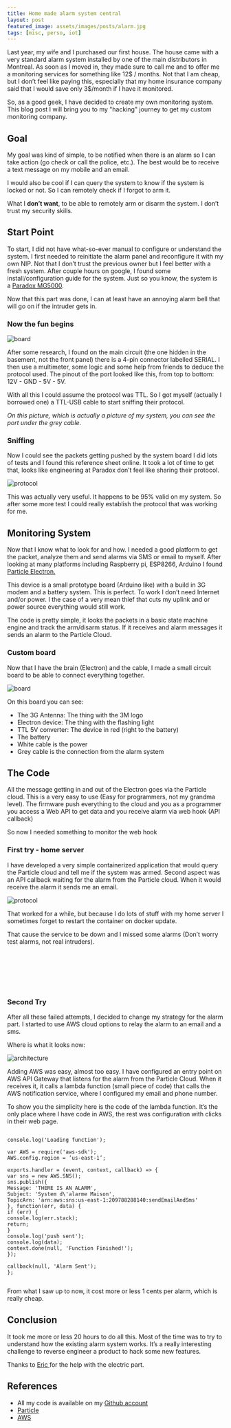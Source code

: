 ```yaml
---
title: Home made alarm system central
layout: post
featured_image: assets/images/posts/alarm.jpg
tags: [misc, perso, iot]
---
```

Last year, my wife and I purchased our first house. The house came with a very standard alarm system installed by one of the main distributors in Montreal. As soon as I moved in, they made sure to call me and to offer me a monitoring services for something like 12$ / months. Not that I am cheap, but I don’t feel like paying this, especially that my home insurance company said that I would save only 3$/month if I have it monitored.

<!--more-->

So, as a good geek, I have decided to create my own monitoring system. This blog post I will bring you to my "hacking" journey to get my custom monitoring company.

## Goal

My goal was kind of simple, to be notified when there is an alarm so I can take action (go check or call the police, etc.). The best would be to receive a text message on my mobile and an email.

I would also be cool if I can query the system to know if the system is locked or not. So I can remotely check if I forgot to arm it.

What I **don’t want**, to be able to remotely arm or disarm the system. I don’t trust my security skills.

## Start Point

To start, I did not have what-so-ever manual to configure or understand the system. I first needed to reinitiate the alarm panel and reconfigure it with my own NIP. Not that I don’t trust the previous owner but I feel better with a fresh system. After couple hours on google, I found some install/configuration guide for the system. Just so you know, the system is a <a href="http://www.paradox.com/Products/default.asp?PID=6" target="_blank" rel="nofollow noopener">Paradox MG5000</a>.

Now that this part was done, I can at least have an annoying alarm bell that will go on if the intruder gets in.

### Now the fun begins

![board](assets/images/posts/board.jpg#right)

After some research, I found on the main circuit (the one hidden in the basement, not the front panel) there is a 4-pin connector labelled SERIAL. I then use a multimeter, some logic and some help from friends to deduce the protocol used. The pinout of the port looked like this, from top to bottom: 12V - GND - 5V - 5V.

With all this I could assume the protocol was TTL. So I got myself (actually I borrowed one) a TTL-USB cable to start sniffing their protocol.

_On this picture, which is actually a picture of my system, you can see the port under the grey cable._

### Sniffing

Now I could see the packets getting pushed by the system board I did lots of tests and I found this reference sheet online. It took a lot of time to get that, looks like engineering at Paradox don’t feel like sharing their protocol.

![protocol](assets/images/posts/protocol.png)

This was actually very useful. It happens to be 95% valid on my system. So after some more test I could really establish the protocol that was working for me.

## Monitoring System

Now that I know what to look for and how. I needed a good platform to get the packet, analyze them and send alarms via SMS or email to myself. After looking at many platforms including Raspberry pi, ESP8266, Arduino I found <a href="https://www.particle.io/products/hardware/electron-cellular-dev-kit" target="_blank" rel="noopener">Particle Electron.</a>

This device is a small prototype board (Arduino like) with a build in 3G modem and a battery system. This is perfect. To work I don’t need Internet and/or power. I the case of a very mean thief that cuts my uplink and or power source everything would still work.

The code is pretty simple, it looks the packets in a basic state machine engine and track the arm/disarm status. If it receives and alarm messages it sends an alarm to the Particle Cloud.

### Custom board

Now that I have the brain (Electron) and the cable, I made a small circuit board to be able to connect everything together.

![board](assets/images/posts/custom_board.jpg)

On this board you can see:

* The 3G Antenna: The thing with the 3M logo
* Electron device: The thing with the flashing light
* TTL 5V converter: The device in red (right to the battery)
* The battery
* White cable is the power
* Grey cable is the connection from the alarm system

## The Code

All the message getting in and out of the Electron goes via the Particle cloud. This is a very easy to use (Easy for programmers, not my grandma level). The firmware push everything to the cloud and you as a programmer you access a Web API to get data and you receive alarm via web hook (API callback)

So now I needed something to monitor the web hook

### First try - home server

I have developed a very simple containerized application that would query the Particle cloud and tell me if the system was armed. Second aspect was an API callback waiting for the alarm from the Particle cloud. When it would receive the alarm it sends me an email.

![protocol](assets/images/posts/particle_logs.png#left)

That worked for a while, but because I do lots of stuff with my home server I sometimes forget to restart the container on docker update.

That cause the service to be down and I missed some alarms (Don’t worry test alarms, not real intruders).  

<br>  
<br>  
<br>  
<br>  
<br>  

### Second Try

After all these failed attempts, I decided to change my strategy for the alarm part. I started to use AWS cloud options to relay the alarm to an email and a sms.

Where is what it looks now:

![architecture](assets/images/posts/architecture.png)

Adding AWS was easy, almost too easy. I have configured an entry point on AWS API Gateway that listens for the alarm from the Particle Cloud. When it receives it, it calls a lambda function (small piece of code) that calls the AWS notification service, where I configured my email and phone number.

To show you the simplicity here is the code of the lambda function. It’s the only place where I have code in AWS, the rest was configuration with clicks in their web page.

<pre><code class="language-python">
console.log('Loading function');

var AWS = require('aws-sdk');
AWS.config.region = ’us-east-1’;

exports.handler = (event, context, callback) =&gt; {
var sns = new AWS.SNS();
sns.publish({
Message: 'THERE IS AN ALARM',
Subject: 'System d\'alarme Maison',
TopicArn: 'arn:aws:sns:us-east-1:209788288140:sendEmailAndSms'
}, function(err, data) {
if (err) {
console.log(err.stack);
return;
}
console.log('push sent');
console.log(data);
context.done(null, 'Function Finished!');
});

callback(null, 'Alarm Sent');
};

</code></pre>

From what I saw up to now, it cost more or less 1 cents per alarm, which is really cheap.

## Conclusion

It took me more or less 20 hours to do all this. Most of the time was to try to understand how the existing alarm system works. It’s a really interesting challenge to reverse engineer a product to hack some new features.

Thanks to <a href="https://www.linkedin.com/in/eric-tremblay-03b276a2/" target="_blank" rel="noopener">Eric </a>for the help with the electric part.

## References

* All my code is available on my <a href="https://github.com/marcolivierarsenault/AlarmSystemMonitoring" target="_blank" rel="nofollow noopener">Github account</a>
* <a href="https://www.particle.io/" target="_blank" rel="nofollow noopener">Particle</a>
* <a href="https://aws.amazon.com/" target="_blank" rel="nofollow noopener">AWS</a>

